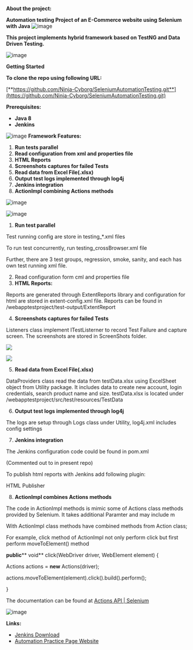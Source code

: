 **About the project:**

**Automation testing Project of an E-Commerce website using Selenium with Java**
![image](https://user-images.githubusercontent.com/66517017/199646048-6c2ae05b-5be4-406a-824e-0611ff768e76.png)

**This project implements hybrid framework based on TestNG and Data Driven Testing.**

![image](https://user-images.githubusercontent.com/66517017/199646039-600df7e4-bd84-4834-b042-d605d89e6161.png)

**Getting Started**

**To clone the repo using following URL:**

[**https://github.com/Ninja-Cyborg/SeleniumAutomationTesting.git**](https://github.com/Ninja-Cyborg/SeleniumAutomationTesting.git)

**Prerequisites:**

- **Java 8**
- **Jenkins**

![image](https://user-images.githubusercontent.com/66517017/199646108-3cc7ca67-fb8d-4fbb-b29f-8715d0323c3b.png)
**Framework Features:**

1. **Run tests parallel**
2. **Read configuration from xml and properties file**
3. **HTML Reports**
4. **Screenshots captures for failed Tests**
5. **Read data from Excel File(.xlsx)**
6. **Output test logs implemented through log4j**
7. **Jenkins integration**
8. **ActionImpl combining Actions methods**

![image](https://user-images.githubusercontent.com/66517017/199646031-289ffc57-a89e-4228-97fa-7e07283a117e.png)

![image](https://user-images.githubusercontent.com/66517017/199646116-2344dbcb-0646-4476-a7bb-b48bd9c01648.png)
1. **Run test parallel**

Test running config are store in testing\_\*.xml files

To run test concurrently, run testing\_crossBrowser.xml file

Further, there are 3 test groups, regression, smoke, sanity, and each has own test running xml file.

2. Read configuration form cml and properties file
3. **HTML Reports:**

Reports are generated through ExtentReports library and configuration for html are stored in extent-config.xml file. Reports can be found in /webapptestproject/test-output/ExtentReport

4. **Screenshots captures for failed Tests**

Listeners class implement ITestListerner to record Test Failure and capture screen. The screenshots are stored in ScreenShots folder.

![](![image](https://user-images.githubusercontent.com/66517017/199645876-e7510ec9-159d-4bcc-b89b-16ad85520f88.png))

![](![image](https://user-images.githubusercontent.com/66517017/199645902-d42c2d4c-d9cd-49a1-aad5-a52b65dd1156.png))

5. **Read data from Excel File(.xlsx)**

DataProviders class read the data from testData.xlsx using ExcelSheet object from Utility package. It includes data to create new account, login credentials, search product name and size. testData.xlsx is located under /webapptestproject/src/test/resources/TestData

6. **Output test logs implemented through log4j**

The logs are setup through Logs class under Utility, log4j.xml includes config settings

7. **Jenkins integration**

The Jenkins configuration code could be found in pom.xml

(Commented out to in present repo)

To publish html reports with Jenkins add following plugin:

HTML Publisher

8. **ActionImpl combines Actions methods**

The code in ActionImpl methods is mimic some of Actions class methods provided by Selenium. It takes additional Paramter and may include m

With ActionImpl class methods have combined methods from Action class;

For example, click method of ActionImpl not only perform click but first perform moveToElement() method

**public**** void** click(WebDriver driver, WebElement element) {

Actions actions = **new** Actions(driver);

actions.moveToElement(element).click().build().perform();

}

The documentation can be found at [Actions API | Selenium](https://www.selenium.dev/documentation/webdriver/actions_api/)

![image](https://user-images.githubusercontent.com/66517017/199646015-2254329a-2404-4ea6-91fd-f174036c6a20.png)

**Links:**

- [Jenkins Download](https://www.jenkins.io/download/)
- [Automation Practice Page Website](http://automationpractice.com/index.php?controller=my-account)
